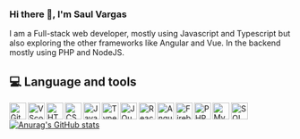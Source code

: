 ### Hi there 👋, I'm Saul Vargas
I am a Full-stack web developer, mostly using Javascript and Typescript but also exploring the other frameworks like Angular and Vue.
In the backend mostly using PHP and NodeJS.

## :computer: Language and tools

<img align="left" alt="Git" width="30px" src="https://cdn.jsdelivr.net/gh/devicons/devicon/icons/git/git-original.svg">
<img align="left" alt="VScode" width="30px" src="https://cdn.jsdelivr.net/gh/devicons/devicon/icons/vscode/vscode-original.svg">
<img align="left" alt="HTML5" width="30px" src="https://cdn.jsdelivr.net/gh/devicons/devicon/icons/html5/html5-original.svg">
<img align="left" alt="CSS3" width="30px" src="https://cdn.jsdelivr.net/gh/devicons/devicon/icons/css3/css3-original.svg">
<img align="left" alt="JavaScript" width="30px" src="https://cdn.jsdelivr.net/gh/devicons/devicon/icons/javascript/javascript-original.svg">
<img align="left" alt="TypeScript" width="30px" src="https://cdn.jsdelivr.net/gh/devicons/devicon/icons/typescript/typescript-original.svg">
<img align="left" alt="JQuery" width="30px" src="https://cdn.jsdelivr.net/gh/devicons/devicon/icons/jquery/jquery-original.svg">
<img align="left" alt="React" width="30px" src="https://cdn.jsdelivr.net/gh/devicons/devicon/icons/react/react-original.svg">
<img align="left" alt="Angular2+" width="30px" src="https://cdn.jsdelivr.net/gh/devicons/devicon/icons/angularjs/angularjs-original.svg">
<img align="left" alt="Firebase" width="30px" src="https://cdn.jsdelivr.net/gh/devicons/devicon/icons/firebase/firebase-plain.svg">
<img align="left" alt="PHP" width="30px" src="https://cdn.jsdelivr.net/gh/devicons/devicon/icons/php/php-plain.svg">
<img align="left" alt="MySQL" width="30px" src="https://cdn.jsdelivr.net/gh/devicons/devicon/icons/mysql/mysql-original.svg">
<img align="left" alt="SQLServer" width="30px" src="https://cdn.jsdelivr.net/gh/devicons/devicon/icons/microsoftsqlserver/microsoftsqlserver-plain-wordmark.svg">

<br>

<!--
**Shadox-0495/Shadox-0495** is a ✨ _special_ ✨ repository because its `README.md` (this file) appears on your GitHub profile.

Here are some ideas to get you started:

- 🔭 I’m currently working on ...
- 🌱 I’m currently learning ...
- 👯 I’m looking to collaborate on ...
- 🤔 I’m looking for help with ...
- 💬 Ask me about ...
- 📫 How to reach me: ...
- 😄 Pronouns: ...
- ⚡ Fun fact: ...
-->

[![Anurag's GitHub stats](https://github-readme-stats.vercel.app/api?username=Shadox-0495&show_icons=true&theme=algolia)](https://github.com/anuraghazra/github-readme-stats)
